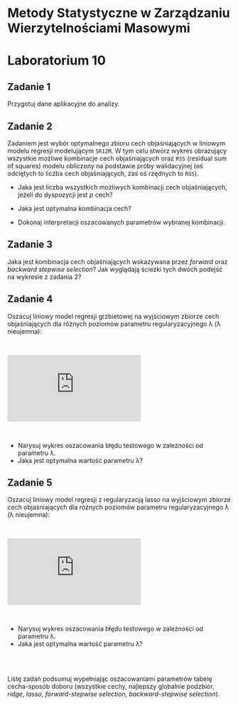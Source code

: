 
# Metody Statystyczne w Zarządzaniu Wierzytelnościami Masowymi
# Laboratorium 10

## Zadanie 1


Przygotuj dane aplikacyjne do analizy.

## Zadanie 2

Zadaniem jest wybór optymalnego zbioru cech objaśniających w liniowym modelu regresji modelującym `SR12M`. W tym celu stwórz wykres obrazujący wszystkie możliwe kombinacje cech objaśniających oraz `RSS` (residual sum of squares) modelu obliczony na podstawie próby walidacyjnej (oś odciętych to liczba cech objaśniających, zaś oś rzędnych to `RSS`).

* Jaka jest liczba wszystkich możliwych kombinacji cech objaśniających, jeżeli do dyspozycji jest *p* cech?

*	Jaka jest optymalna kombinacja cech?

*	Dokonaj interpretacji oszacowanych parametrów wybranej kombinacji.

## Zadanie 3

Jaka jest kombinacja cech objaśniających wskazywana przez *forward* oraz *backward stepwise selection*? Jak wyglądają ścieżki tych dwóch podejść na wykresie z zadania 2?

## Zadanie 4

Oszacuj liniowy model regresji grzbietowej na wyjściowym zbiorze cech objaśniających dla różnych poziomów parametru regularyzacyjnego λ (λ nieujemna):

<br />

![](http://latex.codecogs.com/gif.latex?%24%24%5Chat%7B%5Calpha%7D%5E%7Bridge%7D%3D%5Ctext%7Bargmin%7D_%7B%5Calpha%7D%5Cleft%5C%7B%5Csum_%7Bi%3D1%7D%5E%7BN%7D%28y_%7Bi%7D-%5Calpha_%7B0%7D-%5Csum_%7Bj%3D1%7D%5E%7Bp%7Dx_%7Bij%7D%5Calpha_%7Bj%7D%29%5E%7B2%7D%2B%5Clambda%5Csum_%7Bj%3D1%7D%5E%7Bp%7D%5Calpha_%7Bj%7D%5E2%5Cright%5C%7D%24%24) 

<br />

*	Narysuj wykres oszacowania błędu testowego w zależności od parametru λ.
* Jaka jest optymalna wartość parametru λ?

## Zadanie 5

Oszacuj liniowy model regresji z regularyzacją lasso na wyjściowym zbiorze cech objaśniających dla różnych poziomów parametru regularyzacyjnego λ (λ nieujemna):

<br />

![](http://latex.codecogs.com/gif.latex?%24%24%5Chat%7B%5Calpha%7D%5E%7Blasso%7D%3D%5Ctext%7Bargmin%7D_%7B%5Calpha%7D%5Cleft%5C%7B%5Csum_%7Bi%3D1%7D%5E%7BN%7D%28y_%7Bi%7D-%5Calpha_%7B0%7D-%5Csum_%7Bj%3D1%7D%5E%7Bp%7Dx_%7Bij%7D%5Calpha_%7Bj%7D%29%5E%7B2%7D%2B%5Clambda%5Csum_%7Bj%3D1%7D%5E%7Bp%7D%7C%5Calpha_%7Bj%7D%7C%5Cright%5C%7D%24%24) 

<br />

*	Narysuj wykres oszacowania błędu testowego w zależności od parametru λ.
* Jaka jest optymalna wartość parametru λ?

<br />
<br />

Listę zadań podsumuj wypełniając oszacowaniami parametrów tabelę cecha-sposób doboru (wszystkie cechy, najlepszy globalnie podzbiór, *ridge*, *lasso*, *forward-stepwise selection*, *backward-stepwise selection*).




